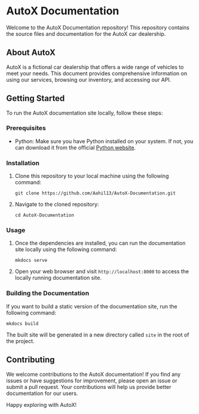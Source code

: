 # AutoX Documentation

Welcome to the AutoX Documentation repository! This repository contains the source files and documentation for the AutoX car dealership.

## About AutoX

AutoX is a fictional car dealership that offers a wide range of vehicles to meet your needs. This document provides comprehensive information on using our services, browsing our inventory, and accessing our API.

## Getting Started

To run the AutoX documentation site locally, follow these steps:

### Prerequisites

- Python: Make sure you have Python installed on your system. If not, you can download it from the official [Python website](https://www.python.org).

### Installation

1. Clone this repository to your local machine using the following command:

    ```shell
    git clone https://github.com/Aahil13/AutoX-Documentation.git
    ```

2. Navigate to the cloned repository:

    ```shell
    cd AutoX-Documentation
    ```

### Usage

1. Once the dependencies are installed, you can run the documentation site locally using the following command:

    ```shell
    mkdocs serve
    ```

2. Open your web browser and visit `http://localhost:8000` to access the locally running documentation site.

### Building the Documentation

If you want to build a static version of the documentation site, run the following command:

```shell
mkdocs build
```

The built site will be generated in a new directory called `site` in the root of the project.

## Contributing

We welcome contributions to the AutoX documentation! If you find any issues or have suggestions for improvement, please open an issue or submit a pull request. Your contributions will help us provide better documentation for our users.

Happy exploring with AutoX!
